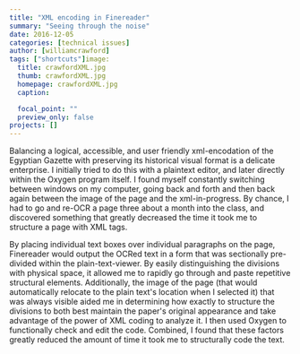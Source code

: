 ```yaml
---
title: "XML encoding in Finereader"
summary: "Seeing through the noise"
date: 2016-12-05
categories: [technical issues]
author: [williamcrawford]
tags: ["shortcuts"]image:
  title: crawfordXML.jpg
  thumb: crawfordXML.jpg
  homepage: crawfordXML.jpg
  caption:

  focal_point: ""
  preview_only: false
projects: []
---
```

Balancing a logical, accessible, and user friendly xml-encodation of the Egyptian Gazette with preserving its historical visual format is a delicate enterprise. I initially tried to do this with a plaintext editor, and later directly within the Oxygen program itself. I found myself constantly switching between windows on my computer, going back and forth and then back again between the image of the page and the xml-in-progress. By chance, I had to go and re-OCR a page three about a month into the class, and discovered something that greatly decreased the time it took me to structure a page with XML tags.

By placing individual text boxes over individual paragraphs on the page, Finereader would output the OCRed text in a form that was sectionally pre-divided within the plain-text-viewer. By easily distinguishing the divisions with physical space, it allowed me to rapidly go through and paste repetitive structural elements. Additionally, the image of the page (that would automatically relocate to the plain text's location when I selected it) that was always visible aided me in determining how exactly to structure the divisions to both best maintain the paper's original appearance and take advantage of the power of XML coding to analyze it. I then used Oxygen to functionally check and edit the code. Combined, I found that these factors greatly reduced the amount of time it took me to structurally code the text.
